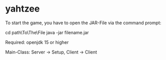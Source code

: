 # yahtzee

To start the game, you have to open the JAR-File via the command prompt:

cd path\To\The\File
java -jar filename.jar

Required:
openjdk 15 or higher

Main-Class:
Server -> Setup,
Client -> Client
